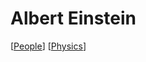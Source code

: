 # Albert Einstein

[[People]] [[Physics]]

[//begin]: # "Autogenerated link references for markdown compatibility"
[people]: people "People"
[physics]: physics "Physics"
[//end]: # "Autogenerated link references"